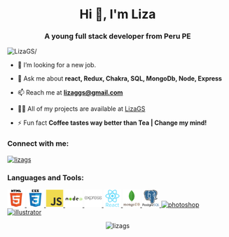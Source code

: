 <h1 align="center">Hi 👋, I'm Liza</h1>
<h3 align="center">A young full stack developer from Peru PE</h3>
<p align="left"> <img src=https://komarev.com/ghpvc/?username=LizaGS alt=LizaGS/> </p>

- 👯 I’m looking for a new job.

- 💬 Ask me about **react, Redux, Chakra, SQL, MongoDb, Node, Express**
- 📫 Reach me at **lizaggs@gmail.com**
- 👨‍💻 All of my projects are available at [LizaGS](https://LizaGS.github.io)
- ⚡ Fun fact **Coffee tastes way better than Tea | Change my mind!**

<h3 align="left">Connect with me:</h3>
<p align="left">
<a href="https://linkedin.com/in/lizags" target="blank"><img align="center" src="https://cdn.jsdelivr.net/npm/simple-icons@3.0.1/icons/linkedin.svg" alt="lizags" height="30" width="40" /></a>
</p>
<h3 align="left">Languages and Tools:</h3>
<p align="left">
    <a href="https://www.w3.org/html/" target="_blank"> <img src="https://raw.githubusercontent.com/devicons/devicon/master/icons/html5/html5-original-wordmark.svg" alt="html5" width="40" height="40"/> </a>
    <a href="https://www.w3schools.com/css/" target="_blank"> <img src="https://raw.githubusercontent.com/devicons/devicon/master/icons/css3/css3-original-wordmark.svg" alt="css3" width="40" height="40"/> </a>
    <a href="https://developer.mozilla.org/en-US/docs/Web/JavaScript" target="_blank"> <img src="https://raw.githubusercontent.com/devicons/devicon/master/icons/javascript/javascript-original.svg" alt="javascript" width="40" height="40"/> </a>
    <a href="https://nodejs.org" target="_blank"> <img src="https://raw.githubusercontent.com/devicons/devicon/master/icons/nodejs/nodejs-original-wordmark.svg" alt="nodejs" width="40" height="40"/> </a>
    <a href="https://expressjs.com" target="_blank"> <img src="https://raw.githubusercontent.com/devicons/devicon/master/icons/express/express-original-wordmark.svg" alt="express" width="40" height="40"/> </a>
    <a href="https://reactjs.org/" target="_blank"> <img src="https://raw.githubusercontent.com/devicons/devicon/master/icons/react/react-original-wordmark.svg" alt="react" width="40" height="40"/> </a>
    <a href="https://www.mongodb.com/" target="_blank"> <img src="https://raw.githubusercontent.com/devicons/devicon/master/icons/mongodb/mongodb-original-wordmark.svg" alt="mongodb" width="40" height="40"/> </a>
    <a href="https://www.postgresql.org" target="_blank"> <img src="https://raw.githubusercontent.com/devicons/devicon/master/icons/postgresql/postgresql-original-wordmark.svg" alt="postgresql" width="40" height="40"/> </a>
    <a href="https://www.adobe.com/products/photoshop.html" target="_blank"> <img src="https://upload.wikimedia.org/wikipedia/commons/thumb/a/af/Adobe_Photoshop_CC_icon.svg/1051px-Adobe_Photoshop_CC_icon.svg.png" alt="photoshop" width="40" height="40"/> </a> 
    <a href="https://www.adobe.com/products/illustrator.html" target="_blank"> <img src="https://upload.wikimedia.org/wikipedia/commons/thumb/f/fb/Adobe_Illustrator_CC_icon.svg/2101px-Adobe_Illustrator_CC_icon.svg.png" alt="illustrator" width="40" height="40"/> </a> 
    </p>
<p align="center"> <img src=https://github-readme-stats.vercel.app/api?username=lizags&show_icons=true alt=lizags /> </p>
